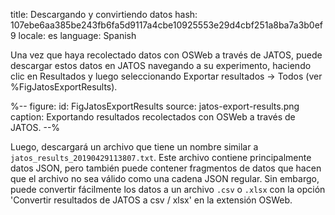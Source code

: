 title: Descargando y convirtiendo datos
hash: 107ebe6aa385be243fb6fa5d9117a4cbe10925553e29d4cbf251a8ba7a3b0ef9
locale: es
language: Spanish

Una vez que haya recolectado datos con OSWeb a través de JATOS, puede descargar estos datos en JATOS navegando a su experimento, haciendo clic en Resultados y luego seleccionando Exportar resultados → Todos (ver %FigJatosExportResults).

%--
figure:
 id: FigJatosExportResults
 source: jatos-export-results.png
 caption: Exportando resultados recolectados con OSWeb a través de JATOS.
--%

Luego, descargará un archivo que tiene un nombre similar a `jatos_results_20190429113807.txt`. Este archivo contiene principalmente datos JSON, pero también puede contener fragmentos de datos que hacen que el archivo no sea válido como una cadena JSON regular. Sin embargo, puede convertir fácilmente los datos a un archivo `.csv` o `.xlsx` con la opción 'Convertir resultados de JATOS a csv / xlsx' en la extensión OSWeb.